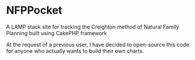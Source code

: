 # NFPPocket
A LAMP stack site for tracking the Creighton method of Natural Family Planning built using CakePHP framework

At the request of a previous user, I have decided to open-source this code for anyone who actually wants to build their own charts. 

